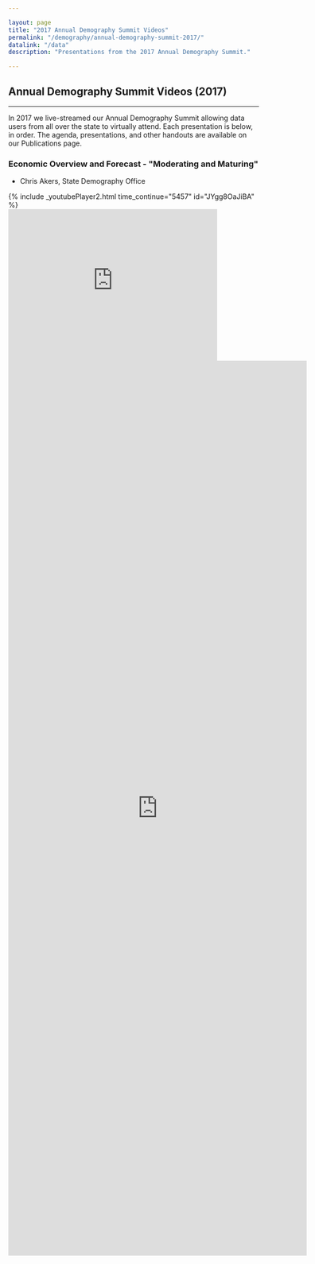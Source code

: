 ```yaml
---

layout: page
title: "2017 Annual Demography Summit Videos"
permalink: "/demography/annual-demography-summit-2017/"
datalink: "/data"
description: "Presentations from the 2017 Annual Demography Summit."

---
```


## Annual Demography Summit Videos (2017)

- - -
In 2017 we live-streamed our Annual Demography Summit allowing data users from all over the state to virtually attend. Each presentation is below, in order. The agenda, presentations, and other handouts are available on our Publications page.  

<h3>Economic Overview and Forecast - "Moderating and Maturing"</h3>
<ul>
<li>Chris Akers, State Demography Office</li>
</ul>
{% include _youtubePlayer2.html time_continue="5457" id="JYgg8OaJiBA" %}
 <br />
 
<iframe width='420' height='305' frameborder='0' scrolling='no' src='https://dola.ompnetwork.org/embed/sessions/19934?embedInPoint=5450&embedOutPoint=8650&shareMethod=embed'></iframe>

<iframe width='600' height='1800' frameborder='0' scrolling='no' src='https://dola.ompnetwork.org/embed/sessions/19934?embedInPoint=1&embedOutPoint=30760&shareMethod=embed'></iframe>
